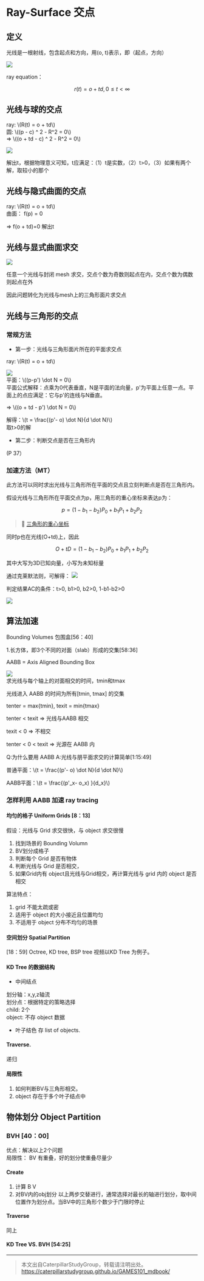 # Ray-Surface 交点

## 定义

光线是一根射线，包含起点和方向，用(o, t)表示，即（起点，方向）  

![](../assets/87.PNG)  

ray equation：  

$$
r(t) = o+td, 0\le t < \infty
$$

## 光线与球的交点

ray: \\(R(t) = o + td\\)  
圆: \\((p - c) ^ 2 - R^2 = 0\\)  
⇒ \\((o + td - c) ^ 2 - R^2 = 0\\)  

![](../assets/88.PNG)  

解出t，根据物理意义可知，t应满足：（1）t是实数，（2）t>0，（3）如果有两个解，取较小的那个

## 光线与隐式曲面的交点

ray: \\(R(t) = o + td\\)  
曲面： f(p) = 0

⇒ f(o + td)=0
解出t

## 光线与显式曲面求交

![](../assets/89.PNG)  

任意一个光线与封闭 mesh 求交，交点个数为奇数则起点在内，交点个数为偶数则起点在外

因此问题转化为光线与mesh上的三角形面片求交点

## 光线与三角形的交点

### 常规方法

- 第一步：光线与三角形面片所在的平面求交点

ray: \\(R(t) = o + td\\)  

![](../assets/90.PNG)  
平面：\\((p-p') \dot N = 0\\)  
平面公式解释：点乘为0代表垂直，N是平面的法向量，p'为平面上任意一点。平面上的点应满足：它与p'的连线与N垂直。    

⇒ \\((o + td - p') \dot N = 0\\)  

解得：\\(t = \frac{(p'- o) \dot N}{d \dot N}\\)  
取t>0的解

- 第二步：判断交点是否在三角形内

(P 37）

### 加速方法（MT）

此方法可以同时求出光线与三角形所在平面的交点且立刻判断点是否在三角形内。  

假设光线与三角形所在平面交点为p，用三角形的重心坐标来表达p为：

$$
p = (1-b_1 - b_2)P_0 + b_1P_1 + b_2P_2
$$

> &#x1F504; [三角形的重心坐标](../Texture/BarycentricCoordinates.md)

同时p也在光线(O+td)上，因此

$$
O + t D = (1-b_1 - b_2)P_0 + b_1P_1 + b_2P_2
$$

其中大写为3D已知向量，小写为未知标量

通过克莱默法则，可解得：
![](../assets/16.PNG)

判定结果AC的条件：t>0, b1>0, b2>0, 1-b1-b2>0

![](../assets/91.PNG)  

## 算法加速

Bounding Volumes 包围盒[56：40]

1.长方体，即3个不同的对面（slab）形成的交集[58:36]

AABB = Axis Aligned Bounding Box

![](../assets/17.PNG)  
求光线与每个轴上的对面相交的时间，tmin和tmax

光线进入 AABB 的时间为所有[tmin, tmax] 的交集

tenter = max{tmin}, texit = min{tmax}  

tenter < texit ⇒ 光线与AABB 相交

texit < 0 ⇒ 不相交

tenter < 0 < texit ⇒ 光源在 AABB 内

Q:为什么要用 AABB
A:光线与朋平面求交的计算简单[1:15:49]

普通平面：\\(t = \frac{(p'- o) \dot N}{d \dot N}\\)

AABB平面：\\(t = \frac{(p'_x- o_x) }{d_x}\\)

### 怎样利用 AABB 加速 ray tracing

#### 均匀的格子 Uniform Grids [8：13]

假设：光线与 Grid 求交很快，与 object 求交很慢

1. 找到场景的 Bounding Volumn
2. BV划分成格子
3. 判断每个 Grid 是否有物体
4. 判断光线与 Grid 是否相交，
5. 如果Grid内有 object且光线与Grid相交，再计算光线与 grid 内的 object 是否相交

算法特点：
1. grid 不能太疏或密
2. 适用于 object 的大小接近且位置均匀
3. 不适用于 object 分布不均匀的场景

#### 空间划分 Spatial Partition

[18：59] Octree, KD tree, BSP tree
视频以KD Tree 为例子。

#### KD Tree 的数据结构

- 中间结点

划分轴：x,y,z轴流  
划分点：根据特定的策略选择  
child: 2个  
object: 不存 object 数据

- 叶子结色
 存 list of objects.

#### Traverse.

递归

#### 局限性

1. 如何判断BV与三角形相交。
2. object 存在于多个叶子结点中

## 物体划分 Object Partition

### BVH  [40：00]

优点：解决以上2个问题  
局限性： BV 有重叠，好的划分使重叠尽量少

#### Create

1. 计算 B V
2. 对BV内的obj划分
以上两步交替进行，通常选择对最长的轴进行划分，取中间位置作为划分点。当BV中的三角形个数少于门限时停止

#### Traverse
同上

#### KD Tree VS. BVH [54:25]

------------------------------

> 本文出自CaterpillarStudyGroup，转载请注明出处。  
> https://caterpillarstudygroup.github.io/GAMES101_mdbook/